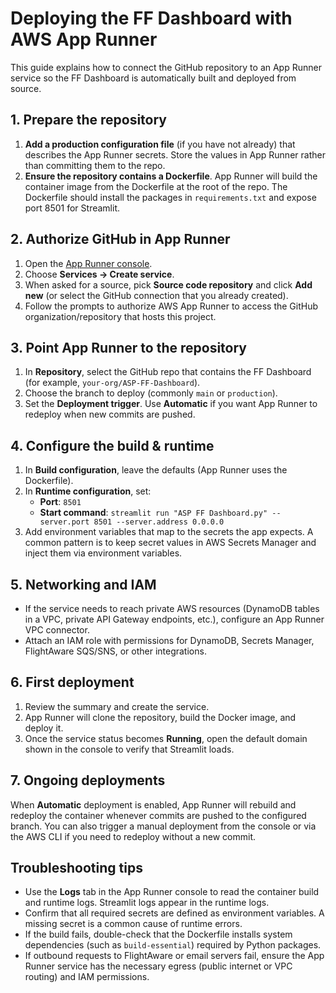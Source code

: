 # Deploying the FF Dashboard with AWS App Runner

This guide explains how to connect the GitHub repository to an App Runner service so the FF Dashboard is automatically built and deployed from source.

## 1. Prepare the repository

1. **Add a production configuration file** (if you have not already) that describes the App Runner secrets. Store the values in App Runner rather than committing them to the repo.
2. **Ensure the repository contains a Dockerfile**. App Runner will build the container image from the Dockerfile at the root of the repo. The Dockerfile should install the packages in `requirements.txt` and expose port 8501 for Streamlit.

## 2. Authorize GitHub in App Runner

1. Open the [App Runner console](https://console.aws.amazon.com/apprunner/home).
2. Choose **Services → Create service**.
3. When asked for a source, pick **Source code repository** and click **Add new** (or select the GitHub connection that you already created).
4. Follow the prompts to authorize AWS App Runner to access the GitHub organization/repository that hosts this project.

## 3. Point App Runner to the repository

1. In **Repository**, select the GitHub repo that contains the FF Dashboard (for example, `your-org/ASP-FF-Dashboard`).
2. Choose the branch to deploy (commonly `main` or `production`).
3. Set the **Deployment trigger**. Use **Automatic** if you want App Runner to redeploy when new commits are pushed.

## 4. Configure the build & runtime

1. In **Build configuration**, leave the defaults (App Runner uses the Dockerfile).
2. In **Runtime configuration**, set:
   * **Port**: `8501`
   * **Start command**: `streamlit run "ASP FF Dashboard.py" --server.port 8501 --server.address 0.0.0.0`
3. Add environment variables that map to the secrets the app expects. A common pattern is to keep secret values in AWS Secrets Manager and inject them via environment variables.

## 5. Networking and IAM

* If the service needs to reach private AWS resources (DynamoDB tables in a VPC, private API Gateway endpoints, etc.), configure an App Runner VPC connector.
* Attach an IAM role with permissions for DynamoDB, Secrets Manager, FlightAware SQS/SNS, or other integrations.

## 6. First deployment

1. Review the summary and create the service.
2. App Runner will clone the repository, build the Docker image, and deploy it.
3. Once the service status becomes **Running**, open the default domain shown in the console to verify that Streamlit loads.

## 7. Ongoing deployments

When **Automatic** deployment is enabled, App Runner will rebuild and redeploy the container whenever commits are pushed to the configured branch. You can also trigger a manual deployment from the console or via the AWS CLI if you need to redeploy without a new commit.

## Troubleshooting tips

* Use the **Logs** tab in the App Runner console to read the container build and runtime logs. Streamlit logs appear in the runtime logs.
* Confirm that all required secrets are defined as environment variables. A missing secret is a common cause of runtime errors.
* If the build fails, double-check that the Dockerfile installs system dependencies (such as `build-essential`) required by Python packages.
* If outbound requests to FlightAware or email servers fail, ensure the App Runner service has the necessary egress (public internet or VPC routing) and IAM permissions.

